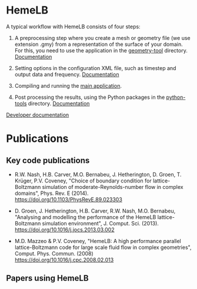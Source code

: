 # HemeLB

A typical workflow with HemeLB consists of four steps:

1. A preprocessing step where you create a mesh or geometry file (we
   use extension .gmy) from a representation of the surface of your
   domain. For this, you need to use the application in the
   [geometry-tool](../geometry-tool)
   directory. [Documentation](user/geometry-tool.md)

2. Setting options in the configuration XML file, such as timestep and
   output data and
   frequency. [Documentation](user/XmlConfiguration.md)

3. Compiling and running the
   [main application](user/main-application.md).

4. Post processing the results, using the Python packages in the
   [python-tools](../python-tools) directory. [Documentation](user/python-tools.md)


[Developer documentation](dev)

# Publications

## Key code publications

- R.W. Nash, H.B. Carver, M.O. Bernabeu, J. Hetherington, D. Groen, T.
  Krüger, P.V. Coveney, "Choice of boundary condition for
  lattice-Boltzmann simulation of moderate-Reynolds-number flow in
  complex domains", Phys. Rev. E (2014).
  https://doi.org/10.1103/PhysRevE.89.023303

- D. Groen, J. Hetherington, H.B. Carver, R.W. Nash, M.O. Bernabeu,
  "Analysing and modelling the performance of the HemeLB
  lattice-Boltzmann simulation environment", J. Comput. Sci. (2013).
  https://doi.org/10.1016/j.jocs.2013.03.002

- M.D. Mazzeo & P.V. Coveney, "HemeLB: A high performance parallel
  lattice-Boltzmann code for large scale fluid flow in complex
  geometries", Comput. Phys. Commun. (2008)
  https://doi.org/10.1016/j.cpc.2008.02.013


## Papers using HemeLB
